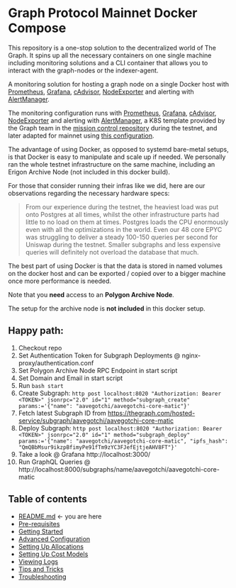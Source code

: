 Graph Protocol Mainnet Docker Compose
============



This repository is a one-stop solution to the decentralized world of The Graph. It spins up all the necessary containers on one single machine including monitoring solutions and a CLI container that allows you to interact with the graph-nodes or the indexer-agent.

A monitoring solution for hosting a graph node on a single Docker host with [Prometheus](https://prometheus.io/), [Grafana](http://grafana.org/), [cAdvisor](https://github.com/google/cadvisor),
[NodeExporter](https://github.com/prometheus/node_exporter) and alerting with [AlertManager](https://github.com/prometheus/alertmanager).

The monitoring configuration runs with [Prometheus](https://prometheus.io/), [Grafana](http://grafana.org/), [cAdvisor](https://github.com/google/cadvisor), [NodeExporter](https://github.com/prometheus/node_exporter) and alerting with [AlertManager](https://github.com/prometheus/alertmanager), a K8S template provided by the Graph team in the [mission control repository](https://github.com/graphprotocol/mission-control-indexer) during the testnet, and later adapted for mainnet using [this configuration](https://github.com/graphprotocol/indexer/blob/main/docs/networks.md#mainnet-and-testnet-configuration).

The advantage of using Docker, as opposed to systemd bare-metal setups, is that Docker is easy to manipulate and scale up if needed. We personally ran the whole testnet infrastructure on the same machine, including an Erigon Archive Node (not included in this docker build).

For those that consider running their infras like we did, here are our observations regarding the necessary hardware specs:

> From our experience during the testnet, the heaviest load was put onto Postgres at all times, whilst the other infrastructure parts had little to no load on them at times. Postgres loads the CPU enormously even with all the optimizations in the world. Even our 48 core EPYC was struggling to deliver a steady 100-150 queries per second for Uniswap during the testnet. Smaller subgraphs and less expensive queries will definitely not overload the database that much.

The best part of using Docker is that the data is stored in named volumes on the docker host and can be exported / copied over to a bigger machine once more performance is needed.

Note that you **need** access to an **Polygon Archive Node**.

The setup for the archive node is **not included** in this docker setup.

## Happy path:

1. Checkout repo
2. Set Authentication Token for Subgraph Deployments @ nginx-proxy/authentication.conf
3. Set Polygon Archive Node RPC Endpoint in start script
4. Set Domain and Email in start script
5. Run ```bash start``` 
6. Create Subgraph: ```http post localhost:8020 "Authorization: Bearer <TOKEN>" jsonrpc="2.0" id="1" method="subgraph_create" params:='{"name": "aavegotchi/aavegotchi-core-matic"}'``` 
7. Fetch latest Subgraph ID from https://thegraph.com/hosted-service/subgraph/aavegotchi/aavegotchi-core-matic
8. Deploy Subgraph: ```http post localhost:8020 "Authorization: Bearer <TOKEN>" jsonrpc="2.0" id="1" method="subgraph_deploy" params:='{"name": "aavegotchi/aavegotchi-core-matic", "ipfs_hash": "QmQBbMsur9ikzpBfimyPe91fTm9zYC3FJefEjtjeAHV8FT"}'```  
9. Take a look @ Grafana http://localhost:3000/
10. Run GraphQL Queries @ http://localhost:8000/subgraphs/name/aavegotchi/aavegotchi-core-matic

## Table of contents


- [README.md](https://github.com/aavegotchi/graph-polygon-docker/blob/main/README.md) <- you are here
- [Pre-requisites](docs/pre-requisites.md)
- [Getting Started](docs/getting-started.md)
- [Advanced Configuration](docs/advanced-config.md)
- [Setting Up Allocations](docs/allocations.md)
- [Setting Up Cost Models](docs/costmodels.md)
- [Viewing Logs](docs/logs.md)
- [Tips and Tricks](docs/tips.md)
- [Troubleshooting](docs/troubleshooting.md)
